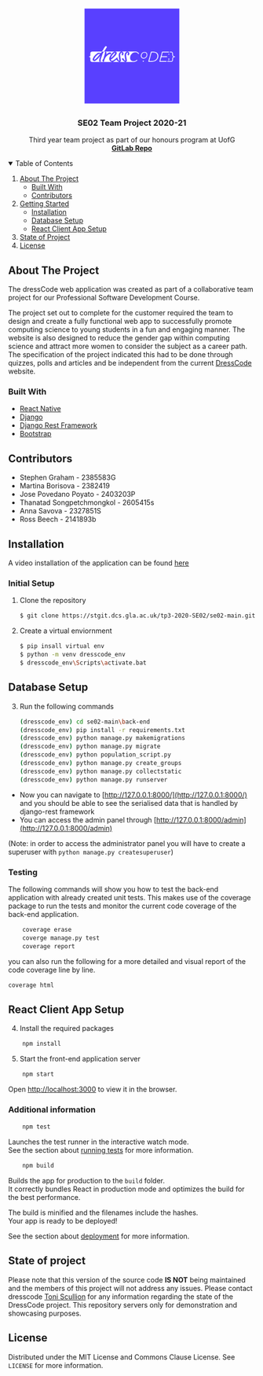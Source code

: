 
<!-- PROJECT LOGO -->
<br />
<p align="center">
  <a href="https://github.com/othneildrew/Best-README-Template">
    <img src="back-end/media/purple-100.jpg" alt="Logo" width=200 height=200>
  </a>

  <h3 align="center">SE02 Team Project 2020-21</h3>

  <p align="center">
    Third year team project as part of our honours program at UofG
    <br />
    <a href="https://github.com/othneildrew/Best-README-Template"><strong>GitLab Repo</strong></a>
  </p>
</p>



<!-- TABLE OF CONTENTS -->
<details open="open">
  <summary>Table of Contents</summary>
  <ol>
    <li>
      <a href="#about-the-project">About The Project</a>
      <ul>
        <li><a href="#built-with">Built With</a></li>
        <li><a href="#contributors">Contributors</a></li>
      </ul>
    </li>
    <li>
      <a href="#installation">Getting Started</a>
      <ul>
        <li><a href="#initial-setup">Installation</a></li>
        <li><a href="#database-setup">Database Setup</a></li>
        <li><a href="#react-client-app-setup">React Client App Setup</a></li>
      </ul>
    </li>
    <li><a href="#state-of-project">State of Project</a></li>
    <li><a href="#license">License</a></li>
  </ol>
</details>



<!-- ABOUT THE PROJECT -->
## About The Project

The dressCode web application was created as part of a collaborative team project for our Professional Software Development Course.

The project set out to complete for the customer required the team to design and create a fully functional web app to successfully promote computing science to young students in a fun and engaging manner. The website is also designed to reduce the gender gap within computing science and attract more women to consider the subject as a career path. The specification of the project indicated this had to be done through quizzes, polls and articles and be independent from the current [DressCode](http://dresscode.org.uk/) website.

### Built With

* [React Native](https://reactjs.org/docs/getting-started.html)
* [Django](https://www.djangoproject.com/)
* [Django Rest Framework](https://www.django-rest-framework.org/)
* [Bootstrap](https://getbootstrap.com)

## Contributors

- Stephen Graham - 2385583G
- Martina Borisova - 2382419
- Jose Povedano Poyato - 2403203P
- Thanatad Songpetchmongkol - 2605415s
- Anna Savova - 2327851S
- Ross Beech - 2141893b



## Installation

A video installation of the application can be found [here](https://drive.google.com/file/d/1CGveKqAyNHF3dTD8tHoQ0RctJ7tHt244/view)


### Initial Setup
1. Clone the repository
   ```sh
   $ git clone https://stgit.dcs.gla.ac.uk/tp3-2020-SE02/se02-main.git
   ```
2. Create a virtual enviornment
   ```sh
   $ pip insall virtual env
   $ python -m venv dresscode_env
   $ dresscode_env\Scripts\activate.bat
   ```

## Database Setup

3. Run the following commands
   ```sh
   (dresscode_env) cd se02-main\back-end
   (dresscode_env) pip install -r requirements.txt 
   (dresscode_env) python manage.py makemigrations
   (dresscode_env) python manage.py migrate
   (dresscode_env) python population_script.py
   (dresscode_env) python manage.py create_groups
   (dresscode_env) python manage.py collectstatic
   (dresscode_env) python manage.py runserver
   ```
   
- Now you can navigate to [http://127.0.0.1:8000/](http://127.0.0.1:8000/) and you should be able to see the serialised data that is handled by django-rest framework
- You can access the admin panel through [http://127.0.0.1:8000/admin](http://127.0.0.1:8000/admin) 

(Note: in order to access the administrator panel you will have to create a superuser with `python manage.py createsuperuser`)

### Testing

The following commands will show you how to test the back-end application with already created unit tests. This makes use of the coverage package to run the tests and monitor the current code coverage of the back-end application.

```sh
    coverage erase
    coverge manage.py test
    coverage report
   ```
   you can also run the following for a more detailed and visual report of the code coverage line by line.

   ```sh
   coverage html
   ```
   
## React Client App Setup

4. Install the required packages
```sh
    npm install
   ```
5. Start the front-end application server
```sh
    npm start
   ```
Open [http://localhost:3000](http://localhost:3000) to view it in the browser.

### Additional information
```sh
    npm test
   ```
   
Launches the test runner in the interactive watch mode.\
See the section about [running tests](https://facebook.github.io/create-react-app/docs/running-tests) for more information.

```sh
    npm build
   ```
   
Builds the app for production to the `build` folder.\
It correctly bundles React in production mode and optimizes the build for the best performance.


The build is minified and the filenames include the hashes.\
Your app is ready to be deployed!

See the section about [deployment](https://facebook.github.io/create-react-app/docs/deployment) for more information.

## State of project

Please note that this version of the source code **IS NOT** being maintained and the members of this project will not address any issues. Please contact dresscode [Toni Scullion](https://www.linkedin.com/in/toni-scullion/detail/contact-info/) for any information regarding the state of the DressCode project. This repository servers only for demonstration and showcasing purposes.

<!-- LICENSE -->
## License

Distributed under the MIT License and Commons Clause License. See `LICENSE` for more information.



<!-- MARKDOWN LINKS & IMAGES -->
<!-- https://www.markdownguide.org/basic-syntax/#reference-style-links -->
[contributors-shield]: https://img.shields.io/github/contributors/othneildrew/Best-README-Template.svg?style=for-the-badge
[contributors-url]: https://github.com/othneildrew/Best-README-Template/graphs/contributors
[forks-shield]: https://img.shields.io/github/forks/othneildrew/Best-README-Template.svg?style=for-the-badge
[forks-url]: https://github.com/othneildrew/Best-README-Template/network/members
[stars-shield]: https://img.shields.io/github/stars/othneildrew/Best-README-Template.svg?style=for-the-badge
[stars-url]: https://github.com/othneildrew/Best-README-Template/stargazers
[issues-shield]: https://img.shields.io/github/issues/othneildrew/Best-README-Template.svg?style=for-the-badge
[issues-url]: https://github.com/othneildrew/Best-README-Template/issues
[license-shield]: https://img.shields.io/github/license/othneildrew/Best-README-Template.svg?style=for-the-badge
[license-url]: https://github.com/othneildrew/Best-README-Template/blob/master/LICENSE.txt
[linkedin-shield]: https://img.shields.io/badge/-LinkedIn-black.svg?style=for-the-badge&logo=linkedin&colorB=555
[linkedin-url]: https://linkedin.com/in/othneildrew
[product-screenshot]: images/screenshot.png
